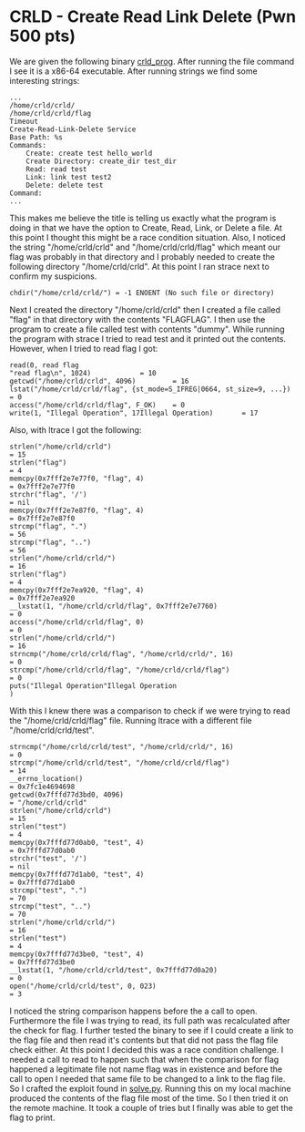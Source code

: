 # CRLD - Create Read Link Delete (Pwn 500 pts)

We are given the following binary [crld_prog](./crld_prog). After running the file command I see it is a x86-64 executable. After running strings we find some interesting strings:

```
...
/home/crld/crld/
/home/crld/crld/flag
Timeout
Create-Read-Link-Delete Service
Base Path: %s
Commands:
	Create: create test hello_world
	Create Directory: create_dir test_dir
	Read: read test
	Link: link test test2
	Delete: delete test
Command:
...
```
This makes me believe the title is telling us exactly what the program is doing in that we have the option to Create, Read, Link, or Delete a file. At this point I thought this might be a race condition situation. Also, I noticed the string "/home/crld/crld" and "/home/crld/crld/flag" which meant our flag was probably in that directory and I probably needed to create the following directory "/home/crld/crld". At this point I ran strace next to confirm my suspicions.

```
chdir("/home/crld/crld/") = -1 ENOENT (No such file or directory)
```

Next I created the directory "/home/crld/crld" then I created a file called "flag" in that directory with the contents "FLAGFLAG". I then use the program to create a file called test with contents "dummy". While running the program with strace I tried to read  test and it printed out the contents. However, when I tried to read flag I got:

```
read(0, read flag
"read flag\n", 1024)            = 10
getcwd("/home/crld/crld", 4096)         = 16
lstat("/home/crld/crld/flag", {st_mode=S_IFREG|0664, st_size=9, ...}) = 0
access("/home/crld/crld/flag", F_OK)    = 0
write(1, "Illegal Operation", 17Illegal Operation)       = 17
```
Also, with ltrace I got the following:

```
strlen("/home/crld/crld")                                                                                                      = 15
strlen("flag")                                                                                                                 = 4
memcpy(0x7fff2e7e77f0, "flag", 4)                                                                                              = 0x7fff2e7e77f0
strchr("flag", '/')                                                                                                            = nil
memcpy(0x7fff2e7e87f0, "flag", 4)                                                                                              = 0x7fff2e7e87f0
strcmp("flag", ".")                                                                                                            = 56
strcmp("flag", "..")                                                                                                           = 56
strlen("/home/crld/crld/")                                                                                                     = 16
strlen("flag")                                                                                                                 = 4
memcpy(0x7fff2e7ea920, "flag", 4)                                                                                              = 0x7fff2e7ea920
__lxstat(1, "/home/crld/crld/flag", 0x7fff2e7e7760)                                                                            = 0
access("/home/crld/crld/flag", 0)                                                                                              = 0
strlen("/home/crld/crld/")                                                                                                     = 16
strncmp("/home/crld/crld/flag", "/home/crld/crld/", 16)                                                                        = 0
strcmp("/home/crld/crld/flag", "/home/crld/crld/flag")                                                                         = 0
puts("Illegal Operation"Illegal Operation
)      
```
With this I knew there was a comparison to check if we were trying to read the "/home/crld/crld/flag" file. Running ltrace with a different file "/home/crld/crld/test".

```
strncmp("/home/crld/crld/test", "/home/crld/crld/", 16)                                                                        = 0
strcmp("/home/crld/crld/test", "/home/crld/crld/flag")                                                                         = 14
__errno_location()                                                                                                             = 0x7fc1e4694698
getcwd(0x7fffd77d3bd0, 4096)                                                                                                   = "/home/crld/crld"
strlen("/home/crld/crld")                                                                                                      = 15
strlen("test")                                                                                                                 = 4
memcpy(0x7fffd77d0ab0, "test", 4)                                                                                              = 0x7fffd77d0ab0
strchr("test", '/')                                                                                                            = nil
memcpy(0x7fffd77d1ab0, "test", 4)                                                                                              = 0x7fffd77d1ab0
strcmp("test", ".")                                                                                                            = 70
strcmp("test", "..")                                                                                                           = 70
strlen("/home/crld/crld/")                                                                                                     = 16
strlen("test")                                                                                                                 = 4
memcpy(0x7fffd77d3be0, "test", 4)                                                                                              = 0x7fffd77d3be0
__lxstat(1, "/home/crld/crld/test", 0x7fffd77d0a20)                                                                            = 0
open("/home/crld/crld/test", 0, 023)                                                                                           = 3

```
I noticed the string comparison happens before the a call to open. Furthermore the file I was trying to read, its full path was recalculated after the check for flag. I further tested the binary to see if I could create a link to the flag file and then read it's contents but that did not pass the flag file check either. At this point I decided this was a race condition challenge. I needed a call to read to happen such that when the comparison for flag happened a legitimate file not name flag was in existence and before the call to open I needed that same file to be changed to a link to the flag file. So I crafted the exploit found in [solve.py](./solve.py). Running this on my local machine produced the contents of the flag file most of the time. So I then tried it on the remote machine. It took a couple of tries but I finally was able to get the flag to print.
